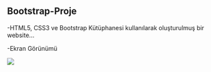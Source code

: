 ## Bootstrap-Proje

-HTML5, CSS3 ve Bootstrap Kütüphanesi kullanılarak oluşturulmuş bir website...

 -Ekran Görünümü

<img src="screen.gif" />